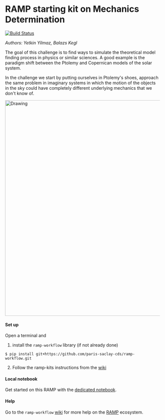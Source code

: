 # RAMP starting kit on Mechanics Determination

[![Build Status](https://travis-ci.org/ramp-kits/mars_craters.svg?branch=master)](https://travis-ci.org/ramp-kits/mars_craters)

_Authors: Yetkin Yilmaz, Balazs Kegl_


The goal of this challenge is to find ways to simulate the theoretical model finding process in physics or similar sciences. A good example is the paradigm shift between the Ptolemy and Copernican models of the solar system.

In the challenge we start by putting ourselves in Ptolemy's shoes, approach the same problem in imaginary systems in which the motion of the objects in the sky could have completely different underlying mechanics that we don't know of.

<img src="http://ecuip.lib.uchicago.edu/multiwavelength-astronomy/images/gamma-ray/impact/ptolemy_cosmos.jpg" alt="Drawing" style="width: 700px;"/>

#### Set up

Open a terminal and

1. install the `ramp-workflow` library (if not already done)
  ```
  $ pip install git+https://github.com/paris-saclay-cds/ramp-workflow.git
  ```
  
2. Follow the ramp-kits instructions from the [wiki](https://github.com/paris-saclay-cds/ramp-workflow/wiki/Getting-started-with-a-ramp-kit)

#### Local notebook

Get started on this RAMP with the [dedicated notebook](mechanics_starting_kit.ipynb).

#### Help
Go to the `ramp-workflow` [wiki](https://github.com/paris-saclay-cds/ramp-workflow/wiki) for more help on the [RAMP](http:www.ramp.studio) ecosystem.


